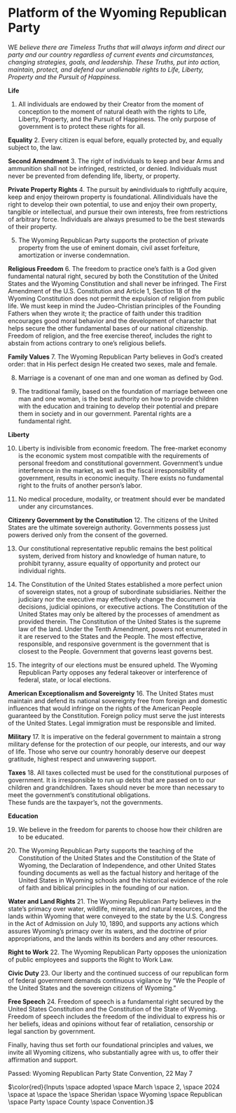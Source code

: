 # Platform of the Wyoming Republican Party

WE 
*believe there are Timeless Truths that will always inform and direct 
our party and our country regardless of current events and 
circumstances, changing strategies, goals, and leadership. 
These Truths, put into action, maintain, protect, and defend our 
unalienable rights to Life, Liberty, Property and the Pursuit of 
Happiness.*


**Life**
1. All individuals are endowed by their Creator from the moment of 
conception to the moment of natural death with the rights to Life, 
Liberty, Property, and the Pursuit of Happiness. The only purpose of 
government is to protect these rights for all.


**Equality**
2. Every citizen is equal before, equally protected by, and equally 
subject to, the law.


**Second Amendment**
3. The right of individuals to keep and bear Arms and ammunition shall 
not be infringed, restricted, or denied. Individuals must never be 
prevented from defending life, liberty, or property.

**Private Property Rights**
4. The pursuit by ~~an~~individual~~s~~ to rightfully acquire, keep and enjoy 
theirown property is foundational. Allindividuals have the right to 
develop their own potential, to use and enjoy their own property, 
tangible or intellectual, and pursue their own interests, free from 
restrictions of arbitrary force. Individuals are always presumed to be 
the best stewards of their property.


5. The Wyoming Republican Party supports the protection of private 
property from the use of eminent domain, civil asset forfeiture, 
amortization or inverse condemnation.


**Religious Freedom**
6. The freedom to practice one’s faith is a God given fundamental 
natural right, secured by both the Constitution of the United States 
and the Wyoming Constitution and shall never be infringed. The First 
Amendment of the U.S. Constitution and Article 1, Section 18 of the 
Wyoming Constitution does not permit the expulsion of religion from 
public life. We must keep in mind the Judeo-Christian principles of 
the Founding Fathers when they wrote it; the practice of faith under 
this tradition encourages good moral behavior and the development of 
character that helps secure the other fundamental bases of our national 
citizenship. Freedom of religion, and the free exercise thereof, 
includes the right
to abstain from actions contrary to one’s religious beliefs.


**Family Values**
7. The Wyoming Republican Party believes in God’s created order: that 
in His perfect design He created two sexes, male and female.


8. Marriage is a covenant of one man and one woman as defined by God.


9. The traditional family, based on the foundation of marriage between 
one man and one woman, is the best authority on how to provide children 
with the education and training to develop their potential and prepare 
them in society and in our government. Parental rights are a fundamental 
right.


**Liberty**

10. Liberty is indivisible from economic freedom. The free-market 
economy is the economic system most compatible with the requirements 
of personal freedom and constitutional government. Government’s undue 
interference in the market, as well as the fiscal irresponsibility of 
government, results in economic inequity. There exists no fundamental 
right to the fruits of another person’s labor.

1011. No medical procedure, modality, or treatment should ever be 
mandated under any circumstances.

**Citizenry Government by the Constitution**
12. The citizens of the United States are the ultimate sovereign 
authority. Governments possess just powers derived only from the consent 
of the governed.


13. Our constitutional representative republic remains the best 
political system, derived from history and knowledge of human nature, 
to prohibit tyranny, assure equality of opportunity and protect our 
individual rights.


14. The Constitution of the United States established a more perfect 
union of sovereign states, not a group of subordinate subsidiaries. 
Neither the judiciary nor the executive may effectively change the 
document via decisions, judicial opinions, or executive actions. 
The Constitution of the United States may only be altered by the 
processes of amendment as provided therein. The Constitution of the 
United States is the supreme law of the land. Under the Tenth 
Amendment, powers not enumerated in it are reserved to the States and 
the People. The most effective, responsible, and responsive government 
is the government that is closest to the People. Government that 
governs least governs best.

15. The integrity of our elections must be ensured upheld. The Wyoming 
Republican Party opposes any federal takeover or interference of 
federal, state, or local elections.

**American Exceptionalism and Sovereignty**
16. The United States must maintain and defend its national sovereignty 
free from foreign and domestic influences that would infringe on the 
rights of the American People guaranteed by the Constitution. Foreign 
policy must serve the just interests of the United States.  Legal 
immigration must be responsible and limited.


**Military**
17. It is imperative on the federal government to maintain a strong 
military defense for the protection of our people, our interests, and 
our way of life. Those who serve our country honorably deserve our 
deepest gratitude, highest respect and unwavering support.


**Taxes**
18. All taxes collected must be used for the constitutional purposes of 
government. It is irresponsible to run up debts that are passed on to 
our children and grandchildren. Taxes should never be more than 
necessary to meet the government’s constitutional obligations.   
These funds are the taxpayer’s, not the governments.

**Education**

19. We believe in the freedom for parents to choose how their children 
are to be educated.

20. The Wyoming Republican Party supports the teaching of the 
Constitution of the United States and the Constitution of the State of 
Wyoming, the Declaration of Independence, and other United States 
founding documents as well as the factual history and heritage of the 
United States in Wyoming schools and the historical evidence of the 
role of faith and biblical principles in the founding of our nation.


**Water and Land Rights**
21. The Wyoming Republican Party believes in the state’s primacy over 
water, wildlife, minerals, and natural resources, and the lands within 
Wyoming that were conveyed to the state by the U.S. Congress in the 
Act of Admission on July 10, 1890, and supports any actions which 
assures Wyoming’s primacy over its waters, and the doctrine of prior 
appropriations, and the lands within its borders and any other 
resources.


**Right to Work**
22. The Wyoming Republican Party opposes the unionization of public 
employees and supports the Right to Work Law.


**Civic Duty**
23. Our liberty and the continued success of our republican form of 
federal government demands continuous vigilance by “We the People of 
the United States and the sovereign citizens of Wyoming.”


**Free Speech**
24. Freedom of speech is a fundamental right secured by the United 
States Constitution and the Constitution of the State of Wyoming. 
Freedom of speech includes the freedom of the individual to express 
his or her beliefs, ideas and opinions without fear of retaliation, 
censorship or legal sanction by government.


Finally, having thus set forth our foundational principles and values, 
we invite all Wyoming citizens, who substantially agree with us, to 
offer their affirmation and support.


Passed:
Wyoming Republican Party State Convention, 22 May 7

$\color{red}{Inputs \space adopted \space March \space 2, \space 2024 \space at \space the \space Sheridan \space Wyoming \space Republican \space Party \space County \space Convention.}$
